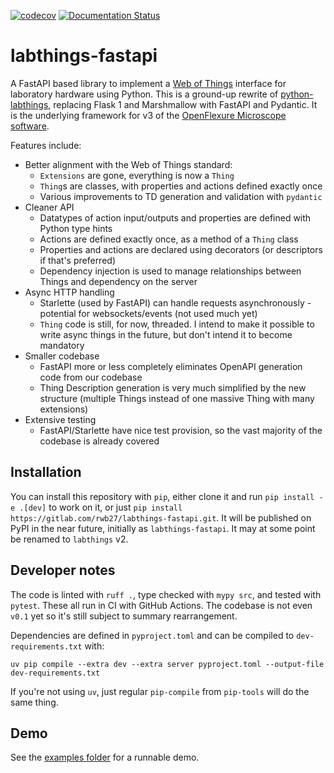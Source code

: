 [![codecov](https://codecov.io/gh/rwb27/labthings-fastapi/branch/main/graph/badge.svg?token=IR4QNA8X6M)](https://codecov.io/gh/rwb27/labthings-fastapi)
[![Documentation Status](https://readthedocs.org/projects/labthings-fastapi/badge/?version=latest)](https://labthings-fastapi.readthedocs.io/en/latest/?badge=latest)

# labthings-fastapi

A FastAPI based library to implement a [Web of Things] interface for laboratory hardware using Python. This is a ground-up rewrite of [python-labthings], replacing Flask 1 and Marshmallow with FastAPI and Pydantic. It is the underlying framework for v3 of the [OpenFlexure Microscope software].

Features include:

* Better alignment with the Web of Things standard:
    - `Extensions` are gone, everything is now a `Thing`
    - `Thing`s are classes, with properties and actions defined exactly once
    - Various improvements to TD generation and validation with `pydantic`
* Cleaner API
    - Datatypes of action input/outputs and properties are defined with Python type hints
    - Actions are defined exactly once, as a method of a `Thing` class
    - Properties and actions are declared using decorators (or descriptors if that's preferred)
    - Dependency injection is used to manage relationships between Things and dependency on the server
* Async HTTP handling
    - Starlette (used by FastAPI) can handle requests asynchronously - potential for websockets/events (not used much yet)
    - `Thing` code is still, for now, threaded. I intend to make it possible to write async things in the future, but don't intend it to become mandatory
* Smaller codebase
    - FastAPI more or less completely eliminates OpenAPI generation code from our codebase
    - Thing Description generation is very much simplified by the new structure (multiple Things instead of one massive Thing with many extensions)
* Extensive testing
    - FastAPI/Starlette have nice test provision, so the vast majority of the codebase is already covered


## Installation

You can install this repository with `pip`, either clone it and run `pip install -e .[dev]` to work on it, or just `pip install https://gitlab.com/rwb27/labthings-fastapi.git`. It will be published on PyPI in the near future, initially as `labthings-fastapi`. It may at some point be renamed to `labthings` v2.

## Developer notes

The code is linted with `ruff .`, type checked with `mypy src`, and tested with `pytest`. These all run in CI with GitHub Actions. The codebase is not even `v0.1` yet so it's still subject to summary rearrangement.

Dependencies are defined in `pyproject.toml` and can be compiled to `dev-requirements.txt` with:

```
uv pip compile --extra dev --extra server pyproject.toml --output-file dev-requirements.txt
```

If you're not using `uv`, just regular `pip-compile` from `pip-tools` will do the same thing.

## Demo

See the [examples folder](./examples/) for a runnable demo.

[Web of Things]: https://www.w3.org/WoT/
[python-labthings]: https://github.com/labthings/python-labthings/
[OpenFlexure Microscope software]: https://gitlab.com/openflexure/openflexure-microscope-server/
